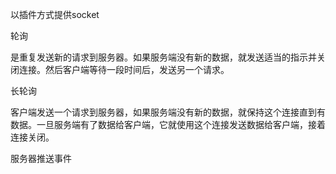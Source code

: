 以插件方式提供socket

轮询

是重复发送新的请求到服务器。如果服务端没有新的数据，就发送适当的指示并关闭连接。然后客户端等待一段时间后，发送另一个请求。

长轮询

客户端发送一个请求到服务器，如果服务端没有新的数据，就保持这个连接直到有数据。一旦服务端有了数据给客户端，它就使用这个连接发送数据给客户端，接着连接关闭。

服务器推送事件

